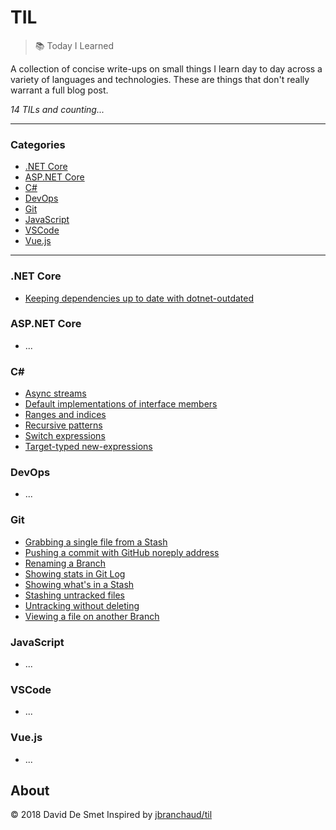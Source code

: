 # TIL

> 📚 Today I Learned

A collection of concise write-ups on small things I learn day to day across a
variety of languages and technologies. These are things that don't really
warrant a full blog post.

_14 TILs and counting..._

---

### Categories

* [.NET Core](#net_core)
* [ASP.NET Core](#aspnet_core)
* [C#](#c)
* [DevOps](#devops)
* [Git](#git)
* [JavaScript](#javascript)
* [VSCode](#vscode)
* [Vue.js](#vuejs)

---

### .NET Core

- [Keeping dependencies up to date with dotnet-outdated](dotnet/dotnet-outdated.md)

### ASP.NET Core

- ...

### C#

- [Async streams](csharp/async-streams.md)
- [Default implementations of interface members](csharp/default-body-interface-member.md)
- [Ranges and indices](csharp/ranges-indices.md)
- [Recursive patterns](csharp/recursive-patterns.md)
- [Switch expressions](csharp/switch-expressions.md)
- [Target-typed new-expressions](csharp/target-typed-new-expressions.md)

### DevOps

- ...

### Git

- [Grabbing a single file from a Stash](git/grab-single-file-from-stash.md)
- [Pushing a commit with GitHub noreply address](git/push-with-noreply-address.md)
- [Renaming a Branch](git/renaming-branch.md)
- [Showing stats in Git Log](git/show-stats-git-log.md)
- [Showing what's in a Stash](git/show-whats-in-stash.md)
- [Stashing untracked files](git/stashing-untracked-files.md)
- [Untracking without deleting](git/untracking-without-delete.md)
- [Viewing a file on another Branch](git/viewing-file-on-another-branch.md)

### JavaScript

- ...

### VSCode

- ...

### Vue.js

- ...

## About

© 2018 David De Smet
Inspired by [jbranchaud/til](https://github.com/jbranchaud/til)
